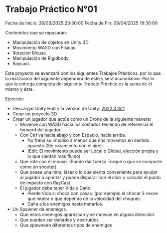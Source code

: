 # Trabajo Práctico N°01

Fecha de Inicio: 26/03/2025 23:30:00
Fecha de Fin: 09/04/2025 18:30:00

Contenidos que se repasarán:

- Manipulación de objetos en Unity 3D.
- Movimiento WASD con Físicas.
- Rotación Mouse.
- Manipulación de Rigidbody.
- Raycast.

Este proyecto se avanzará con los siguientes Trabajos Prácticos, por lo que la realización del siguiente
dependerá de éste y será acumulativo. Por lo que la entrega completa del siguiente Trabajo Práctico es la
suma de él mismo y éste.

Ejercicio:

- Descargar Unity Hub y la versión de Unity: [2022.3.15f1](https://unity.com/es/releases/editor/archive)
- Crear un proyecto 3D.
- Crear un jugador que actúe como un Drone de la siguiente manera:
  - Moverse con WASD hacia los costados teniendo de referencia el forward del jugador.
  - Con Ctrl va hacia abajo y con Espacio, hacia arriba.
    - No frena su impulso a menos que nos movamos en sentido opuesto (Sin rozamiento
    con el aire).
    - (Edit: El movimiento puede ser Local o Global, elección propia y lo que sientan más
    fluido)
  - Que rote con el mouse. (Puede dar fuerza Torque o que se comporte como un shooter).
  - Que posea una mira, láser o lo que sienta conveniente para ayudar al jugador a apuntar y
    pueda disparar con el click y calcular el punto de impacto con RayCast.
  - El jugador debe tener Vida y Daño.
    - Pierde Vida si choca con cosas. (por ejemplo al chocar 3 veces que muera o que
    dependa de la velocidad del choque).
    - Daña a los enemigos hasta matarlos.
- Un Spawner de enemigos.
  - Que estos enemigos aparezcan y se muevan en alguna dirección.
  - Que puedan ser dañados y destruidos.
  - Que spawneen diferentes tipos de enemigos
